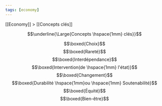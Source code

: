 ```yaml
---
tags: [economy]
---
```


 [[Economy]] > [[Concepts clés]]

$$\underline{\Large{Concepts \hspace{1mm} clés}}$$

$$\boxed{Choix}$$
$$\boxed{Rareté}$$
$$\boxed{Interdépendance}$$
$$\boxed{Intervention(de \hspace{1mm} l'état)}$$
$$\boxed{Changement}$$
$$\boxed{Durabilité \hspace{1mm}ou \hspace{1mm} Soutenabilité}$$
$$\boxed{Équité}$$
$$\boxed{Bien-être}$$